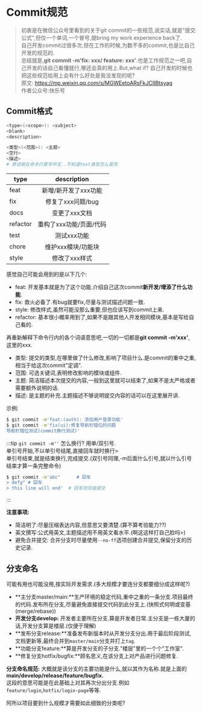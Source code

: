 # Commit规范

> 初衷是在微信公众号里看到的关于git commit的一些规范,说实话,就是"提交公式",但仅一个单词,一个冒号,就bring my work experience back了.  
> 自己开发commit过很多次,但在工作的时候,为数不多的commit,也是比自己开发的规范的.  
> 总结就是,**git commit -m'fix: xxx/ feature: xxx'**.也是工作规范之一吧,自己开发的话自己看懂就行,哪还会真的用上.But,what if? 自己开发的时候也把这些规范给用上会有什么好处是我没发现的呢?  
> 原文: https://mp.weixin.qq.com/s/MGWEetoARsFkJCIIBtsyag  
> 作者公众号:快乐号

## Commit格式

```bash
<type>(<scope>): <subject>
<blank>
<description>

<类型>(<范围>): <主题>
<空行>
<描述>
# 原谅我在命令行里写中文..不知道text类型怎么高亮
```

| type |  description  |
| ---- |  :---------: |
| feat | 新增/新开发了xxx功能 |
| fix  | 修复了xxx问题/bug |
| docs | 变更了xxx文档 | 
| refactor | 重构了xxx功能/页面/代码 |
| test | 测试xxx功能 |
| chore | 维护xxx模块/功能块 |
| style | 修改了xxx样式 |

感觉自己可能会用到的是以下几个:
* feat: 开发基本就是为了这个功能.介绍自己这次commit**新开发/增添了什么功能**.
* fix: 救火必备了.有bug就要fix,尽量与测试描述问题一致.
* style: 修改样式,虽然可能没那么重要,但也应该写到commit上来.
* refactor: 基本很小概率用到了,如果不是跟其他人开发相同模块,基本是写给自己看的.

再重新解释下命令行内的各个词语意思吧,一切的一切都是**git commit -m'xxx'**, 这里的xxx.  
* 类型: 提交的类型,在哪里做了什么修改,影响了项目什么.是commit的重中之重,相当于给这次commit"定调".
* 范围: 可选关键词,表明修改影响的模块或组件.
* 主题: 简洁描述本次提交的内容,一般到这里就可以结束了,如果不是太严格或者需要额外说明的话.
* 描述: 是主题的补充.主题描述不够说明提交内容的话可以在这里展开讲.

示例:
```bash
$ git commit -m'feat:(auth): 添加用户登录功能'
$ git commit -m'fix(ui):修复导航栏错位的问题
导航栏错位测试(commit换行测试)'
```
:::tip
`git commit -m''` 怎么换行? 用单/双引号.  
单引号开始,不以单引号结尾,直接回车就时换行\>  
单引号结束,就是结束换行,完成提交.(双引号同理,-m后面什么引号,就以什么引号结束才算一条完整命令)  
```bash
$ git commit -m'abc"      # 回车
> defg" # 回车
> this line will end'  # 回车则完成提交
```
:::

**注意事项:**
* 简洁明了:尽量压缩表达内容,但意思又要清楚.(算不算考验能力??)
* 英文撰写:公式用英文,主题描述用不用英文看水平.(啊这这样打自己脸吗>)
* 避免合并提交: 合并分支时尽量使用`--no-ff`选项创建合并提交,保留分支的历史记录.


## 分支命名
可能有用也可能没用,按实际开发需求.(多大规模才要连分支都要细分成这样呢?)
* **主分支master/main:**生产环境的稳定代码,重中之重的一条分支.项目最终的代码.发布所在分支,尽量避免直接提交代码到此分支上.(快照式何明或变基(merge/rebase))
* **开发分支develop:** 开发者主要所在分支.算是开发者日常.主分支是一栋大厦的话,开发分支算是楼层.(仅便于理解)
* **发布分支release:**准备发布新版本时从开发分支分出.用于最后阶段测试,文档更新等,最终合并到`master/main`分支并打上`tag`.
* **功能分支feature:**算是开发分支的子分支."楼层"里的一个个"工作室".
* **修复分支hotfix/bugfix:**顾名思义,在该分支上对产品进行问题修复.

**分支命名规范:**
大概就是该分支的主要功能是什么,就以其作为名称.就是上面的**main/develop/release/feature/bugfix.**  
这段的意思可能是在此基础上对其再次分出分支.例如`feature/login`,`hotfix/login-page`等等.
<p class="text-xs text-blue-300 font-bold">阿所以项目要到什么规模才需要如此细致的分类呢?</p>
